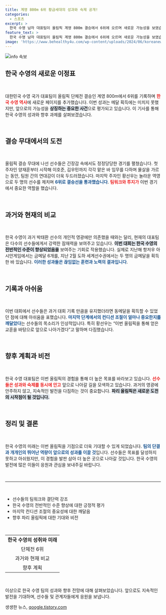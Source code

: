 ```yaml
---
title: 계영 800m 6위 황금세대의 성과와 숙제 공개!
categories:
  - 스포츠
excerpt: >
  한국 수영 남자 대표팀이 올림픽 계영 800m 결승에서 6위에 오르며 새로운 가능성을 보였습니다. 메달은 놓쳤지만, 선수들은 이번 경험을 바탕으로 미래를 더욱 기대하게 만들고 있습니다!
feature_text: >
  한국 수영 남자 대표팀이 올림픽 계영 800m 결승에서 6위에 오르며 새로운 가능성을 보였습니다. 메달은 놓쳤지만, 선수들은 이번 경험을 바탕으로 미래를 더욱 기대하게 만들고 있습니다!
image: 'https://www.behealthy4u.com/wp-content/uploads/2024/06/koreanews.jpg'
---
```


<p><img src="https://www.behealthy4u.com/wp-content/uploads/2024/06/koreanews.jpg" alt="info 속보" /></p>

<h2 data-ke-size="size26">한국 수영의 새로운 이정표</h2>

<p data-ke-size="size16">&nbsp;</p>

<p>대한민국 수영 국가 대표팀이 올림픽 단체전 결승인 계영 800m에서 6위를 기록하며 <b><span style="color: #ee2323;">한국 수영 역사</span></b>에 새로운 페이지를 추가했습니다. 이번 성과는 메달 획득에는 미치지 못했지만, 앞으로의 가능성을 <b><span style="background-color: #21538527;">상징하는 중요한 사건</span></b>으로 평가되고 있습니다. 이 기사를 통해 한국 수영의 성과와 향후 과제를 살펴보겠습니다.</p>

<p data-ke-size="size16">&nbsp;</p>

<h2 data-ke-size="size26">결승 무대에서의 도전</h2>

<p data-ke-size="size16">&nbsp;</p>

<p>올림픽 결승 무대에 나선 선수들은 긴장감 속에서도 정정당당한 경기를 펼쳤습니다. 첫 주자인 양재훈부터 시작해 이호준, 김우민까지 각각 맡은 바 임무를 다하며 물살을 가르는 동안, 팀원 간의 연대감이 더욱 두드러졌습니다. 마지막 주자인 황선우는 놀라운 역영으로 두 명의 선수를 제치며 <b><span style="color: #1a5490;">6위로 결승선을 통과했습니다</span></b>. <b><span style="color: #ee2323;">팀워크와 투지가</span></b> 이번 경기에서 중요한 역할을 했습니다.</p>

<p data-ke-size="size16">&nbsp;</p>

<h2 data-ke-size="size26">과거와 현재의 비교</h2>

<p data-ke-size="size16">&nbsp;</p>

<p>한국 수영이 과거 박태환 선수의 개인적 영광에만 의존했을 때와는 달리, 현재의 대표팀은 다수의 선수들에게서 강력한 잠재력을 보여주고 있습니다. <b><span style="background-color: #21538527;">이번 대회는 한국 수영의 전반적인 수준이 향상되었음을</span></b> 보여주는 기회로 작용했습니다. 실제로 지난해 항저우 아시안게임에서는 금메달 6개를, 지난 2월 도하 세계선수권에서는 두 명의 금메달을 획득한 바 있습니다. <b><span style="color: #1a5490;">이러한 성과들은 끊임없는 훈련과 노력의 결과입니다</span></b>.</p>

<p data-ke-size="size16">&nbsp;</p>

<h2 data-ke-size="size26">기록과 아쉬움</h2>

<p data-ke-size="size16">&nbsp;</p>

<p>이번 대회에서 선수들은 과거 대회 기록 만큼을 유지했더라면 동메달을 획득할 수 있었던 점에 대해 아쉬움을 표했습니다. <b><span style="color: #1a5490;">마지막 단계에서의 컨디션 조절이 얼마나 중요한지를 깨달았다</span></b>는 선수들의 목소리가 인상적입니다. 특히 황선우는 “이번 올림픽을 통해 얻은 교훈을 바탕으로 앞으로 나아가겠다”고 말하며 다짐했습니다.</p>

<p data-ke-size="size16">&nbsp;</p>

<h2 data-ke-size="size26">향후 계획과 비전</h2>

<p data-ke-size="size16">&nbsp;</p>

<p>한국 수영 대표팀은 이번 올림픽의 경험을 통해 더 높은 목표를 바라보고 있습니다. <b><span style="color: #ee2323;">선수들은 성과와 숙제를 동시에 안고</span></b> 앞으로 나아갈 길을 모색하고 있습니다. 과거의 영광에 안주하지 않고, 지속적인 발전을 다짐하는 것이 중요합니다. <b><span style="background-color: #21538527;">파리 올림픽은 새로운 도전의 시작점이 될 것입니다.</span></b></p>

<p data-ke-size="size16">&nbsp;</p>

<h2 data-ke-size="size26">정리 및 결론</h2>

<p data-ke-size="size16">&nbsp;</p>

<p>한국 수영의 미래는 이번 올림픽을 기점으로 더욱 기대할 수 있게 되었습니다. <b><span style="color: #1a5490;">팀의 단결과 개개인의 뛰어난 역량이 앞으로의 성과를 이끌 것</span></b>입니다. 선수들은 목표를 달성하지 못하고 아쉬웠지만, 이 경험을 발판 삼아 더 높은 곳으로 나아갈 것입니다. 한국 수영의 발전에 많은 이들이 응원과 관심을 보내주길 바랍니다.</p>

<p data-ke-size="size16">&nbsp;</p>

<hr />

<p data-ke-size="size16">&nbsp;</p>

<ul>
    <li>선수들의 팀워크와 결단력 강조</li>
    <li>한국 수영의 전반적인 수준 향상에 대한 긍정적 평가</li>
    <li>마지막 컨디션 조절의 중요성에 대한 깨달음</li>
    <li>향후 파리 올림픽에 대한 기대와 비전</li>
</ul>

<p data-ke-size="size16">&nbsp;</p>

<table style="width: 100%; border-collapse: collapse;">
    <tr>
        <td style="text-align: center; height: 17px;"><b>한국 수영의 성취와 미래</b></td>
    </tr>
    <tr>
        <td style="text-align: center; height: 17px;">단체전 6위</td>
    </tr>
    <tr>
        <td style="text-align: center; height: 17px;">과거와 현재 비교</td>
    </tr>
    <tr>
        <td style="text-align: center; height: 17px;">향후 계획</td>
    </tr>
</table>

<p data-ke-size="size16">&nbsp;</p>

<p>이상으로 한국 수영 팀의 성과와 향후 전망에 대해 살펴보았습니다. 앞으로도 지속적인 발전을 기대하며, 선수들 및 관계자들에게 응원을 보냅니다.</p>
생생한 뉴스, <a href="https://qoogle.tistory.com" rel="dofollow">qoogle.tistory.com</a>


